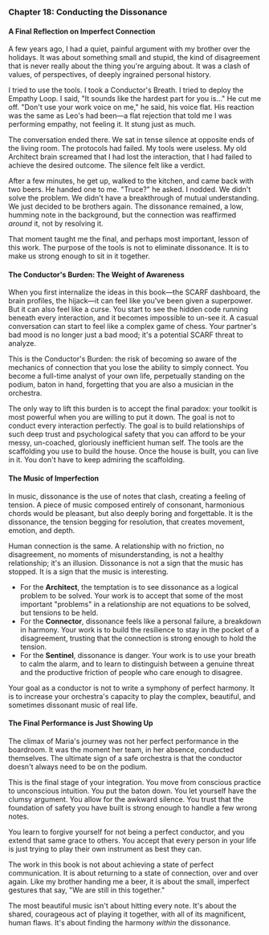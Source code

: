 ### **Chapter 18: Conducting the Dissonance**
#### A Final Reflection on Imperfect Connection

A few years ago, I had a quiet, painful argument with my brother over the holidays. It was about something small and stupid, the kind of disagreement that is never really about the thing you're arguing about. It was a clash of values, of perspectives, of deeply ingrained personal history.

I tried to use the tools. I took a Conductor's Breath. I tried to deploy the Empathy Loop. I said, "It sounds like the hardest part for you is..." He cut me off. "Don't use your work voice on me," he said, his voice flat. His reaction was the same as Leo's had been—a flat rejection that told me I was performing empathy, not feeling it. It stung just as much.

The conversation ended there. We sat in tense silence at opposite ends of the living room. The protocols had failed. My tools were useless. My old Architect brain screamed that I had lost the interaction, that I had failed to achieve the desired outcome. The silence felt like a verdict.

After a few minutes, he get up, walked to the kitchen, and came back with two beers. He handed one to me. "Truce?" he asked. I nodded. We didn't solve the problem. We didn't have a breakthrough of mutual understanding. We just decided to be brothers again. The dissonance remained, a low, humming note in the background, but the connection was reaffirmed *around* it, not by resolving it.

That moment taught me the final, and perhaps most important, lesson of this work. The purpose of the tools is not to eliminate dissonance. It is to make us strong enough to sit in it together.

#### **The Conductor's Burden: The Weight of Awareness**

When you first internalize the ideas in this book—the SCARF dashboard, the brain profiles, the hijack—it can feel like you've been given a superpower. But it can also feel like a curse. You start to see the hidden code running beneath every interaction, and it becomes impossible to un-see it. A casual conversation can start to feel like a complex game of chess. Your partner's bad mood is no longer just a bad mood; it's a potential SCARF threat to analyze.

This is the Conductor's Burden: the risk of becoming so aware of the mechanics of connection that you lose the ability to simply connect. You become a full-time analyst of your own life, perpetually standing on the podium, baton in hand, forgetting that you are also a musician in the orchestra.

The only way to lift this burden is to accept the final paradox: your toolkit is most powerful when you are willing to put it down. The goal is not to conduct every interaction perfectly. The goal is to build relationships of such deep trust and psychological safety that you can afford to be your messy, un-coached, gloriously inefficient human self. The tools are the scaffolding you use to build the house. Once the house is built, you can live in it. You don't have to keep admiring the scaffolding.

#### **The Music of Imperfection**

In music, dissonance is the use of notes that clash, creating a feeling of tension. A piece of music composed entirely of consonant, harmonious chords would be pleasant, but also deeply boring and forgettable. It is the dissonance, the tension begging for resolution, that creates movement, emotion, and depth.

Human connection is the same. A relationship with no friction, no disagreement, no moments of misunderstanding, is not a healthy relationship; it's an illusion. Dissonance is not a sign that the music has stopped. It is a sign that the music is interesting.

*   For the **Architect**, the temptation is to see dissonance as a logical problem to be solved. Your work is to accept that some of the most important "problems" in a relationship are not equations to be solved, but tensions to be held.
*   For the **Connector**, dissonance feels like a personal failure, a breakdown in harmony. Your work is to build the resilience to stay in the pocket of a disagreement, trusting that the connection is strong enough to hold the tension.
*   For the **Sentinel**, dissonance is danger. Your work is to use your breath to calm the alarm, and to learn to distinguish between a genuine threat and the productive friction of people who care enough to disagree.

Your goal as a conductor is not to write a symphony of perfect harmony. It is to increase your orchestra's capacity to play the complex, beautiful, and sometimes dissonant music of real life.

#### **The Final Performance is Just Showing Up**

The climax of Maria's journey was not her perfect performance in the boardroom. It was the moment her team, in her absence, conducted themselves. The ultimate sign of a safe orchestra is that the conductor doesn't always need to be on the podium.

This is the final stage of your integration. You move from conscious practice to unconscious intuition. You put the baton down. You let yourself have the clumsy argument. You allow for the awkward silence. You trust that the foundation of safety you have built is strong enough to handle a few wrong notes.

You learn to forgive yourself for not being a perfect conductor, and you extend that same grace to others. You accept that every person in your life is just trying to play their own instrument as best they can.

The work in this book is not about achieving a state of perfect communication. It is about returning to a state of connection, over and over again. Like my brother handing me a beer, it is about the small, imperfect gestures that say, "We are still in this together."

The most beautiful music isn't about hitting every note. It's about the shared, courageous act of playing it together, with all of its magnificent, human flaws. It's about finding the harmony *within* the dissonance.
      